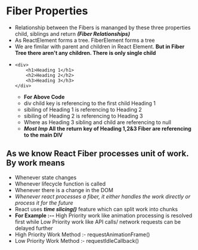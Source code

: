 # Fiber Properties
- Relationship between the Fibers is mananged by these three properties child, siblings and return ***(Fiber Relationships)***
- As ReactElement forms a tree. FiberElement forms a tree
- We are fimilar with parent and children in React Element. **But in Fiber Tree there aren't any children. There is only single child**
-   ```
    <div>
        <h1>Heading 1</h1>
        <h2>Heading 2</h2>
        <h3>Heading 3</h3>
    </div>
    ```
    - **For Above Code**
    - div child key is referencing to the first child Heading 1
    - sibiling of Heading 1 is referencing to Heading 2
    - sibiling of Heading 2 is referencing to Heading 3
    - Where as Heading 3 sibling and child are referencing to null
    - ***Most Imp* All the return key of Heading 1,2&3 Fiber are referencing to the main DIV**

## As we know React Fiber processes unit of work. By work means
- Whenever state changes 
- Whenever lifecycle function is called
- Whenever there is a change in the DOM
- *Whenever react processes a fiber, it either handles the work directly or process it for the future*
- React uses ***time slicing()*** feature which can split work into chunks
- **For Example :--** High Priority work like animation processing is resolved first while Low Priority work like API calls/ network requests can be delayed further
- High Priority Work Method :- requestAnimationFrame() 
- Low Priority Work Method :-  requestIdleCallback()